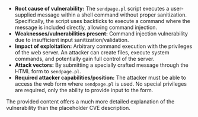 - **Root cause of vulnerability:** The `sendpage.pl` script executes a user-supplied message within a shell command without proper sanitization. Specifically, the script uses backticks to execute a command where the message is included directly, allowing command injection.
- **Weaknesses/vulnerabilities present:** Command injection vulnerability due to insufficient input sanitization/validation.
- **Impact of exploitation:** Arbitrary command execution with the privileges of the web server. An attacker can create files, execute system commands, and potentially gain full control of the server.
- **Attack vectors:** By submitting a specially crafted message through the HTML form to `sendpage.pl`.
- **Required attacker capabilities/position:** The attacker must be able to access the web form where `sendpage.pl` is used. No special privileges are required, only the ability to provide input to the form.

The provided content offers a much more detailed explanation of the vulnerability than the placeholder CVE description.
